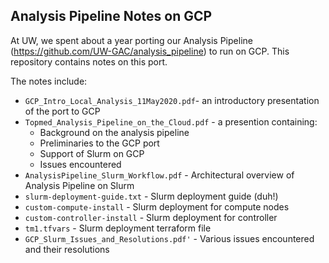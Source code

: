 ## Analysis Pipeline Notes on GCP ##

At UW, we spent about a year porting our Analysis Pipeline (https://github.com/UW-GAC/analysis_pipeline) to run on GCP.  This repository contains notes on this port.

The notes include:
- `GCP_Intro_Local_Analysis_11May2020.pdf`- an introductory presentation of the port to GCP
- `Topmed_Analysis_Pipeline_on_the_Cloud.pdf` - a presention containing:
  - Background on the analysis pipeline
  - Preliminaries to the GCP port
  - Support of Slurm on GCP
  - Issues encountered
- `AnalysisPipeline_Slurm_Workflow.pdf` - Architectural overview of Analysis Pipeline on Slurm
- `slurm-deployment-guide.txt` - Slurm deployment guide (duh!)
- `custom-compute-install` - Slurm deployment for compute nodes
- `custom-controller-install` - Slurm deployment for controller
- `tm1.tfvars` - Slurm deployment terraform file
- `GCP_Slurm_Issues_and_Resolutions.pdf'` - Various issues encountered and their resolutions
